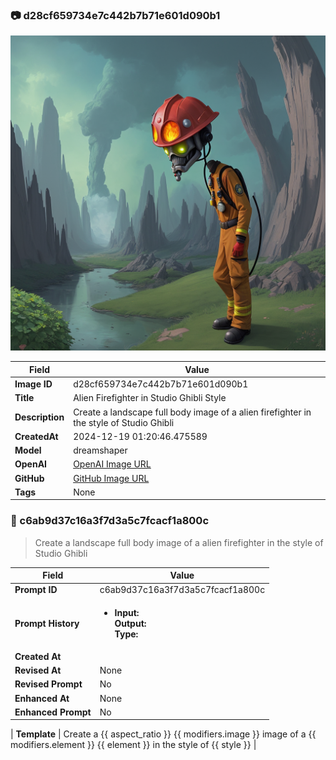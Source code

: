 

### 📷 d28cf659734e7c442b7b71e601d090b1 


![data.id](./d28cf659734e7c442b7b71e601d090b1.jpg)


| Field          | Value                                                                                                                     |
|----------------|---------------------------------------------------------------------------------------------------------------------------|
| **Image ID**             | d28cf659734e7c442b7b71e601d090b1                                                                                                             |
| **Title**           | Alien Firefighter in Studio Ghibli Style                                                                                                       |
| **Description**           | Create a landscape full body image of a alien firefighter in the style of Studio Ghibli                                                                                                       |
| **CreatedAt**        | 2024-12-19 01:20:46.475589                                                                                                        |
| **Model**        | dreamshaper                                                                                                        |
| **OpenAI**         | [OpenAI Image URL](http://192.168.1.85:8081/generated-images/b64306304063.png)                                                                                |
| **GitHub**         | [GitHub Image URL](https://raw.githubusercontent.com/Caneta-Silva/weeb/refs/heads/main/images/d28cf659734e7c442b7b71e601d090b1/d28cf659734e7c442b7b71e601d090b1.jpg)                                                                                |
| **Tags**       | None                                                                                                                   |

### 📜 c6ab9d37c16a3f7d3a5c7fcacf1a800c

> Create a landscape full body image of a alien firefighter in the style of Studio Ghibli

| Field          | Value                                                                                                                                                                      |
|----------------|----------------------------------------------------------------------------------------------------------------------------------------------------------------------------|
| **Prompt ID**  | c6ab9d37c16a3f7d3a5c7fcacf1a800c                                                                                                                                                            |
| **Prompt History** | <ul><li>**Input:**  <br> **Output:**  <br> **Type:** </li></ul> |
| **Created At** |                                                                                                                                                    |
| **Revised At** | None                                                                                                                                                   |
| **Revised Prompt** | No                                                                                                                                                                      |
| **Enhanced At** | None                                                                                                                                                  |
| **Enhanced Prompt** | No                                                                                                                                                                    |

| **Template**   | Create a {{ aspect_ratio }} {{ modifiers.image }} image of a {{ modifiers.element }} {{ element }} in the style of {{ style }}                                                                                                                                           |


